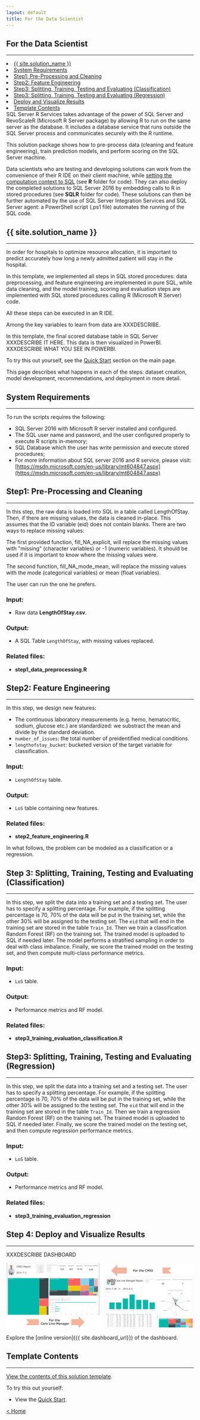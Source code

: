 ```yaml
---
layout: default
title: For the Data Scientist
---
```


## For the Data Scientist
----------------------------

<div class="row">
    <div class="col-md-6">
        <div class="toc">
            <li><a href="#first">{{ site.solution_name }}</a></li>
            <li><a href="#system-requirements">System Requirements</a></li>
            <li><a href="#step1">Step1: Pre-Processing and Cleaning</a></li>
            <li><a href="#step2">Step2: Feature Engineering</a></li>
            <li><a href="#step3">Step3: Splitting, Training, Testing and Evaluating (Classification)</a></li>
            <li><a href="#step3r">Step3: Splitting, Training, Testing and Evaluating (Regression)</a></li>
             <li><a href="#step4">Deploy and Visualize Results</a></li>
            <li><a href="#template-contents">Template Contents</a></li>
        </div>
    </div>
    <div class="col-md-6">
        SQL Server R Services takes advantage of the power of SQL Server and RevoScaleR (Microsoft R Server package) by allowing R to run on the same server as the database. It includes a database service that runs outside the SQL Server process and communicates securely with the R runtime. 
        <p>
       This solution package shows how to pre-process data (cleaning and feature engineering), train prediction models, and perform scoring on the SQL Server machine. </p>
    </div>
</div>

Data scientists who are testing and developing solutions can work from the convenience of their R IDE on their client machine, while <a href="https://msdn.microsoft.com/en-us/library/mt604885.aspx">setting the computation context to SQL</a> (see **R** folder for code).  They can also deploy the completed solutions to SQL Server 2016 by embedding calls to R in stored procedures (see **SQLR** folder for code). These solutions can then be further automated by the use of SQL Server Integration Services and SQL Server agent: a PowerShell script (.ps1 file) automates the running of the SQL code.

<a name="first"></a>

## {{ site.solution_name }}
--------------------------

In order for hospitals to optimize resource allocation, it is important to predict accurately how long a newly admitted patient will stay in the hospital.

In this template, we implemented all steps in SQL stored procedures: data preprocessing, and feature engineering are implemented in pure SQL, while data cleaning, and the model training, scoring and evaluation steps are implemented with SQL stored procedures calling R (Microsoft R Server) code. 

All these steps can be executed in an R IDE. 

Among the key variables to learn from data are XXXDESCRIBE.  

In this template, the final scored database table in SQL Server XXXDESCRIBE IT HERE. This data is then visualized in PowerBI. XXXDESCRIBE WHAT YOU SEE IN POWERBI.

To try this out yourself, see the [Quick Start](START_HERE.html) section on the main page.  

This page describes what happens in each of the steps: dataset creation, model development, recommendations, and deployment in more detail.


## System Requirements
--------------------------

To run the scripts requires the following:

- SQL Server 2016 with Microsoft R server installed and configured.     
- The SQL user name and password, and the user configured properly to execute R scripts in-memory;
- SQL Database which the user has write permission and execute stored procedures;
- For more information about SQL server 2016 and R service, please visit: [https://msdn.microsoft.com/en-us/library/mt604847.aspx](https://msdn.microsoft.com/en-us/library/mt604847.aspx)


<a href="step1"></a>

##  Step1: Pre-Processing and Cleaning
-------------------------

In this step, the raw data is loaded into SQL in a table called LengthOfStay. Then, if there are missing values, the data is cleaned in-place. This assumes that the ID variable (eid) does not contain blanks. 
There are two ways to replace missing values:

The first provided function, fill_NA_explicit, will replace the missing values with "missing" (character variables) or -1 (numeric variables). It should be used if it is important to know where the missing values were.

The second function, fill_NA_mode_mean, will replace the missing values with the mode (categorical variables) or mean (float variables).

The user can run the one he prefers. 

### Input:
* Raw data **LengthOfStay.csv**.

### Output:
* A SQL Table `LengthOfStay`, with missing values replaced.

### Related files:
* **step1_data_preprocessing.R**

<a href="step2"></a>

## Step2: Feature Engineering
-------------------------

In this step, we design new features:  

* The continuous laboratory measurements (e.g. hemo, hematocritic, sodium, glucose etc.) are standardized: we substract the mean and divide by the standard deviation. 
* `number_of_issues`: the total number of preidentified medical conditions.
* `lengthofstay_bucket`: bucketed version of the target variable for classification.

### Input:

* `LengthOfStay` table.

### Output:

* `LoS` table containing new features.

### Related files:

* **step2_feature_engineering.R**

In what follows, the problem can be modeled as a classification or a regression. 

<a href="step3"></a>

## Step 3:  Splitting, Training, Testing and Evaluating (Classification)
-------------------------

In this step, we split the data into a training set and a testing set. The user has to specify a splitting percentage. For example, if the splitting percentage is 70, 70% of the data will be put in the training set, while the other 30% will be assigned to the testing set. The `eid` that will end in the training set are stored in the table `Train_Id`.
Then we train a classification Random Forest (RF) on the training set. The trained model is uploaded to SQL if needed later. The model performs a stratified sampling in order to deal with class imbalance.
Finally, we score the trained model on the testing set, and then compute multi-class performance metrics. 

### Input:

* `LoS` table.

### Output:

* Performance metrics and RF model.

### Related files:

* **step3_training_evaluation_classification.R**

<a href="step3r"></a>

## Step3:  Splitting, Training, Testing and Evaluating (Regression)
-------------------------

In this step, we split the data into a training set and a testing set. The user has to specify a splitting percentage. For example, if the splitting percentage is 70, 70% of the data will be put in the training set, while the other 30% will be assigned to the testing set. The `eid` that will end in the training set are stored in the table `Train_Id`.
Then we train a regression Random Forest (RF) on the training set. The trained model is uploaded to SQL if needed later. 
Finally, we score the trained model on the testing set, and then compute regression performance metrics.

### Input:

* `LoS` table.

### Output:

* Performance metrics and RF model.

### Related files:

* **step3_training_evaluation_regression**

<a name="step4"></a>
  
##  Step 4: Deploy and Visualize Results
--------------------------------

XXXDESCRIBE DASHBOARD

<img  src="images/XXvisualize.png">

Explore the  [online version]({{ site.dashboard_url}}) of the dashboard.



## Template Contents 
---------------------

[View the contents of this solution template](contents.html).


To try this out yourself: 

* View the [Quick Start](START_HERE.html).

[&lt; Home](index.html)
